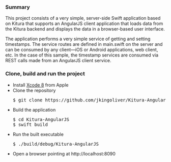 <h3>Summary</h3>

<p>This project consists of a very simple, server-side Swift application based on Kitura that supports an AngularJS client application that loads data from the Kitura backend and displays the data in a browser-based user interface.</p>

<p>The application performs a very simple service of getting and setting timestamps. The service routes are defined in main.swift on the server and can be consumed by any client—iOS or Android applications, web client, etc. In the case of this sample, the timestamp services are consumed via REST calls made from an AngularJS client service.</p>

<h3>Clone, build and run the project</h3>

<ul>
<li>Install <a href="https://developer.apple.com/download/" target="_blank">Xcode 8</a> from Apple</li>
<li>Clone the repository</li>
<pre>$ git clone https://github.com/jkingoliver/Kitura-AngularJS.git</pre>
<li>Build the application</li>
<pre>$ cd Kitura-AngularJS
$ swift build</pre>
<li>Run the built executable</li>
<pre>$ ./build/debug/Kitura-AngularJS</pre>
<li>Open a browser pointing at http://localhost:8090</li>
</ul>
